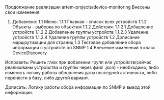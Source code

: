 Продолжение реализации artem-projects/device-monitoring
Внесены свои изменения.
1. Добавлено:
1.1 Меню:
1.1.1 Главная - список всех устройств
1.1.2 Объекты - выборка по объектам
1.1.2 Действия:
1.1.2.1 Добавление устройств
1.1.2.2 Добавление группы устройств
1.1.2.3 Удаление устройств
1.1.2.4 Удаление группы устройств
1.2 Дописание маршрутизации для страниц
1.3 Тестовое добавление сбора информации с устройств по SNMP
1.4 Внесение изменений в класс DeviceDiscovery

Исправить: 
Решить глюк при добалении групп или устройств(сейчас реализованы устройства и группы через файл .json) - необходимо, либо изменить логику работы обновления даты последней активности, либо перенести в базу, либо другой вариант.

Дописать:
Логику работы сбора информации по SNMP и вывод этой информации.

